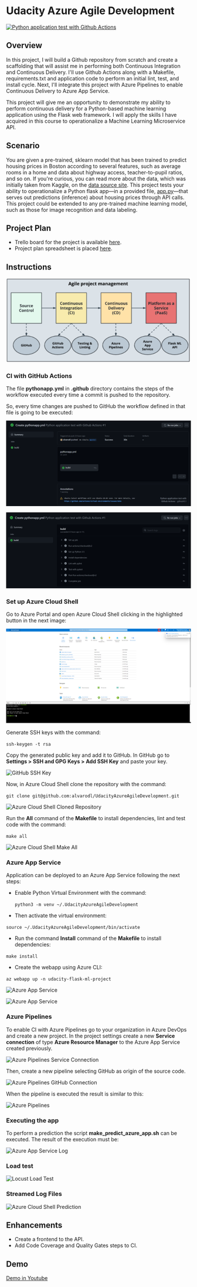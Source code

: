 # Udacity Azure Agile Development

[![Python application test with Github Actions](https://github.com/alvarodl/UdacityAzureAgileDevelopment/actions/workflows/pythonapp.yml/badge.svg)](https://github.com/alvarodl/UdacityAzureAgileDevelopment/actions/workflows/pythonapp.yml)

## Overview

In this project, I will build a Github repository from scratch and create a scaffolding that will assist me in performing both Continuous Integration and Continuous Delivery. I'll use Github Actions along with a Makefile, requirements.txt and application code to perform an initial lint, test, and install cycle. Next, I'll integrate this project with Azure Pipelines to enable Continuous Delivery to Azure App Service.

This project will give me an opportunity to demonstrate my ability to perform continuous delivery for a Python-based machine learning application using the Flask web framework. I will apply the skills I have acquired in this course to operationalize a Machine Learning Microservice API.

## Scenario

You are given a pre-trained, sklearn model that has been trained to predict housing prices in Boston according to several features, such as average rooms in a home and data about highway access, teacher-to-pupil ratios, and so on. If you're curious, you can read more about the data, which was initially taken from Kaggle, on the [data source site](https://www.kaggle.com/c/boston-housing). This project tests your ability to operationalize a Python flask app—in a provided file, [app.py](./app.py)—that serves out predictions (inference) about housing prices through API calls. This project could be extended to any pre-trained machine learning model, such as those for image recognition and data labeling.

## Project Plan

* Trello board for the project is available [here](https://trello.com/b/FO0Mk8xv/azure-devops-flask-ml).
* Project plan spreadsheet is placed [here](./documents/Planning.xlsx).

## Instructions


![Project diagram](./doc/images/project-diagram.PNG)

### CI with GitHub Actions

The file **pythonapp.yml** in **.github** directory contains the steps of the workflow executed every time a commit is pushed to the repository.

So, every time changes are pushed to GitHub the workflow defined in that file is going to be executed:

![GitHub Actions CI](./doc/images/github-actions-ci.PNG)

![GitHub Actions CI 2](./doc/images/github-actions-ci-run.PNG)

### Set up Azure Cloud Shell

Go to Azure Portal and open Azure Cloud Shell clicking in the highlighted button in the next image:

![Azure Cloud Shell Overview](./doc/images/azure-cloud-shell-overview.PNG)

Generate SSH keys with the command:

``` ssh-keygen -t rsa ```

Copy the generated public key and add it to GitHub. In GitHub go to **Settings > SSH and GPG Keys > Add SSH Key** and paste your key.

![GitHub SSH Key](./doc/images/github-ssh-key.PNG)

Now, in Azure Cloud Shell clone the repository with the command:

```git clone git@github.com:alvarodl/UdacityAzureAgileDevelopment.git```

![Azure Cloud Shell Cloned Repository](./doc/images/azure-cloud-shell-root.PNG)

Run the **All** command of the **Makefile** to install dependencies, lint and test code with the command:

```make all```

![Azure Cloud Shell Make All](./doc/images/azure-cloud-shell-make-all.PNG)

### Azure App Service

Application can be deployed to an Azure App Service following the next steps:

- Enable Python Virtual Environment with the command:

    ```python3 -m venv ~/.UdacityAzureAgileDevelopment```

- Then activate the virtual environment:

```source ~/.UdacityAzureAgileDevelopment/bin/activate```

- Run the command **Install** command of the **Makefile** to install dependencies:

```make install```

- Create the webapp using Azure CLI:

```az webapp up -n udacity-flask-ml-project```

![Azure App Service](./doc/images/azure-app-service.PNG)

![Azure App Service](./doc/images/azure-app-service-2.PNG)

### Azure Pipelines

To enable CI with Azure Pipelines go to your organization in Azure DevOps and create a new project. In the project settings create a new **Service connection**  of type **Azure Resource Manager** to the Azure App Service created previously.

![Azure Pipelines Service Connection](./doc/images/azure-pipelines-service-connection.PNG)

Then, create a new pipeline selecting GitHub as origin of the source code.

![Azure Pipelines GitHub Connection](./doc/images/azure-pipelines-github-connection.PNG)

When the pipeline is executed the result is similar to this:

![Azure Pipelines](./doc/images/azure-pipelines.PNG)

### Executing the app

To perform a prediction the script **make_predict_azure_app.sh** can be executed. The result of the execution must be:

![Azure App Service Log](./doc/images/azure-cloud-shell-prediction.PNG)

### Load test

![Locust Load Test](./doc/images/locust-load-test.PNG)

### Streamed Log Files

![Azure Cloud Shell Prediction](./doc/images/azure-app-service-log.PNG)

## Enhancements

- Create a frontend to the API.
- Add Code Coverage and Quality Gates steps to CI.

## Demo

[Demo in Youtube](https://www.youtube.com/watch?v=q4rfP77rhPA)


